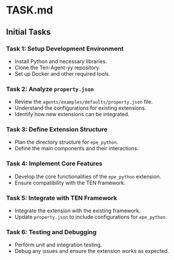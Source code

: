 # TASK.md

## Initial Tasks

### Task 1: Setup Development Environment

- Install Python and necessary libraries.
- Clone the Ten-Agent-yy repository.
- Set up Docker and other required tools.

### Task 2: Analyze `property.json`

- Review the `agents/examples/defaults/property.json` file.
- Understand the configurations for existing extensions.
- Identify how new extensions can be integrated.

### Task 3: Define Extension Structure

- Plan the directory structure for `epe_python`.
- Define the main components and their interactions.

### Task 4: Implement Core Features

- Develop the core functionalities of the `epe_python` extension.
- Ensure compatibility with the TEN framework.

### Task 5: Integrate with TEN Framework

- Integrate the extension with the existing framework.
- Update `property.json` to include configurations for `epe_python`.

### Task 6: Testing and Debugging

- Perform unit and integration testing.
- Debug any issues and ensure the extension works as expected.
